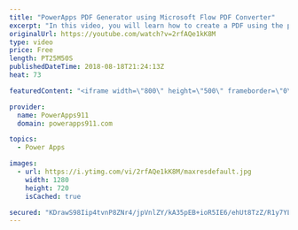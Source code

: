 ```yaml
---
title: "PowerApps PDF Generator using Microsoft Flow PDF Converter"
excerpt: "In this video, you will learn how to create a PDF using the power of PowerApps, Flow, and OneDrive. We walk through everything from generating the HTML, to filling in the variables, adding Flow actions, and finally sending content from PowerApps to the PDF. Very cool.  John Liu's original blog post on"
originalUrl: https://youtube.com/watch?v=2rfAQe1kK8M
type: video
price: Free
length: PT25M50S
publishedDateTime: 2018-08-18T21:24:13Z
heat: 73

featuredContent: "<iframe width=\"800\" height=\"500\" frameborder=\"0\" src=\"https://www.youtube.com/embed/2rfAQe1kK8M\" allow=\"accelerometer; autoplay; encrypted-media; gyroscope; picture-in-picture\" allowfullscreen></iframe>"

provider:
  name: PowerApps911
  domain: powerapps911.com

topics:
  - Power Apps

images:
  - url: https://i.ytimg.com/vi/2rfAQe1kK8M/maxresdefault.jpg
    width: 1280
    height: 720
    isCached: true

secured: "KDrawS98Iip4tvnP8ZNr4/jpVnlZY/kA35pEB+ioR5IE6/ehUt8TzZ/R1y7YLKaM6L1VRCF7lUAz57M5yRpS/iA99BCmQnwfCY/idiwWHaEgAOmK8b1Wl89Aj7/aNWUANRcST5J3avvB2we+PVN2XOXC4KSfzbxMWuvWOPEa9lzbcZZ0tfKPc15BT5O/WzTR8CMfo9Pypf0KqzajQz4NgwAEBhBXlfaOaND30lSeYlV+p27jz4Vh1jfGHKCAxoMnt9Fviq4a2xNk0Q/PgDvJjdZoAKDTzMTHF1YzLvCexnndm0qLWQy0DrFoebsmkrp+w0Z11cLGiH+9UQ2UE6/WIggPfD0MaIlu1bCA6AhZopbGgv9FgYzEBFUyfbtLZ5dnJo8q1+nVw7uHYGls21DF3/OeW6QzjSdDoYvXyxfMZsY=;ItMsVye2EyMKPS+IVPTQ3A=="
---
```


